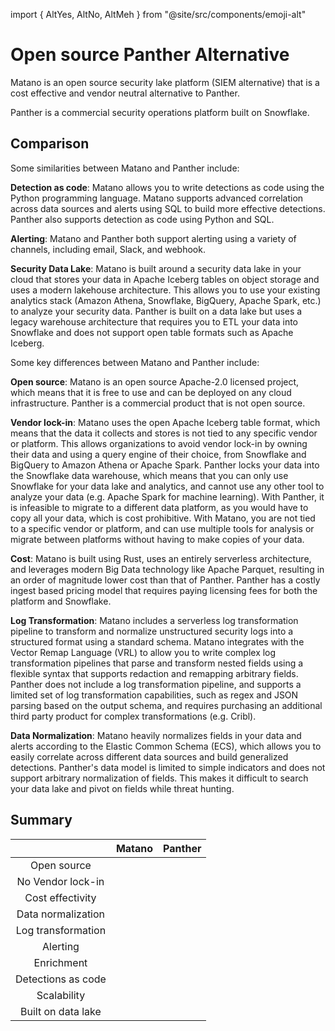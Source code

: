 import { AltYes, AltNo, AltMeh } from "@site/src/components/emoji-alt"

# Open source Panther Alternative

Matano is an open source security lake platform (SIEM alternative) that is a cost effective and vendor neutral alternative to Panther.

Panther is a commercial security operations platform built on Snowflake.

## Comparison

Some similarities between Matano and Panther include:

**Detection as code**: Matano allows you to write detections as code using the Python programming language. Matano supports advanced correlation across data sources and alerts using SQL to build more effective detections. Panther also supports detection as code using Python and SQL.

**Alerting**: Matano and Panther both support alerting using a variety of channels, including email, Slack, and webhook.

**Security Data Lake**: Matano is built around a security data lake in your cloud that stores your data in Apache Iceberg tables on object storage and uses a modern lakehouse architecture. This allows you to use your existing analytics stack (Amazon Athena, Snowflake, BigQuery, Apache Spark, etc.) to analyze your security data. Panther is built on a data lake but uses a legacy warehouse architecture that requires you to ETL your data into Snowflake and does not support open table formats such as Apache Iceberg.

Some key differences between Matano and Panther include:

**Open source**: Matano is an open source Apache-2.0 licensed project, which means that it is free to use and can be deployed on any cloud infrastructure. Panther is a commercial product that is not open source.

**Vendor lock-in**: Matano uses the open Apache Iceberg table format, which means that the data it collects and stores is not tied to any specific vendor or platform. This allows organizations to avoid vendor lock-in by owning their data and using a query engine of their choice, from Snowflake and BigQuery to Amazon Athena or Apache Spark. Panther locks your data into the Snowflake data warehouse, which means that you can only use Snowflake for your data lake and analytics, and cannot use any other tool to analyze your data (e.g. Apache Spark for machine learning). With Panther, it is infeasible to migrate to a different data platform, as you would have to copy all your data, which is cost prohibitive. With Matano, you are not tied to a specific vendor or platform, and can use multiple tools for analysis or migrate between platforms without having to make copies of your data.

**Cost**: Matano is built using Rust, uses an entirely serverless architecture, and leverages modern Big Data technology like Apache Parquet, resulting in an order of magnitude lower cost than that of Panther. Panther has a costly ingest based pricing model that requires paying licensing fees for both the platform and Snowflake.

**Log Transformation**: Matano includes a serverless log transformation pipeline to transform and normalize unstructured security logs into a structured format using a standard schema. Matano integrates with the Vector Remap Language (VRL) to allow you to write complex log transformation pipelines that parse and transform nested fields using a flexible syntax that supports redaction and remapping arbitrary fields. Panther does not include a log transformation pipeline, and supports a limited set of log transformation capabilities, such as regex and JSON parsing based on the output schema, and requires purchasing an additional third party product for complex transformations (e.g. Cribl).

**Data Normalization**: Matano heavily normalizes fields in your data and alerts according to the Elastic Common Schema (ECS), which allows you to easily correlate across different data sources and build generalized detections. Panther's data model is limited to simple indicators and does not support arbitrary normalization of fields. This makes it difficult to search your data lake and pivot on fields while threat hunting.

## Summary

<div className="flex justify-center">

|                    |  Matano   |  Panther  |
| :----------------: | :-------: | :-------: |
|    Open source     | <AltYes/> | <AltNo/>  |
| No Vendor lock-in  | <AltYes/> | <AltNo/>  |
|  Cost effectivity  | <AltYes/> | <AltMeh/> |
| Data normalization | <AltYes/> | <AltMeh/> |
| Log transformation | <AltYes/> | <AltMeh/> |
|      Alerting      | <AltYes/> | <AltYes/> |
|     Enrichment     | <AltYes/> | <AltYes/> |
| Detections as code | <AltYes/> | <AltYes/> |
|    Scalability     | <AltYes/> | <AltYes/> |
| Built on data lake | <AltYes/> | <AltYes/> |

</div>
